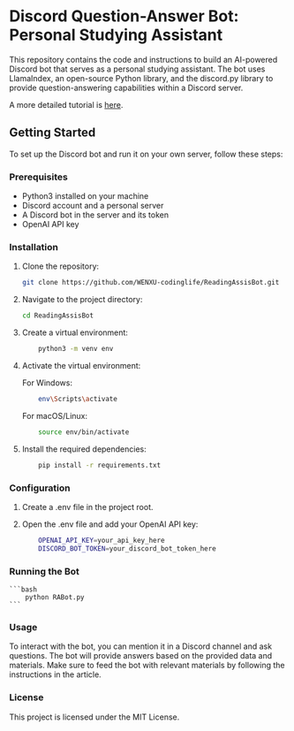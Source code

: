 # Discord Question-Answer Bot: Personal Studying Assistant

This repository contains the code and instructions to build an AI-powered Discord bot that serves as a personal studying assistant. The bot uses LlamaIndex, an open-source Python library, and the discord.py library to provide question-answering capabilities within a Discord server.

A more detailed tutorial is [here](https://medium.com/@wxxq84/building-a-discord-question-answer-bot-my-personal-studying-assistant-a57666979c3d).

## Getting Started

To set up the Discord bot and run it on your own server, follow these steps:

### Prerequisites

- Python3 installed on your machine
- Discord account and a personal server
- A Discord bot in the server and its token
- OpenAI API key

### Installation

1. Clone the repository:

   ```bash
   git clone https://github.com/WENXU-codinglife/ReadingAssisBot.git
   ```

2. Navigate to the project directory:

    ```bash
    cd ReadingAssisBot
    ```

3. Create a virtual environment:

    ```bash
        python3 -m venv env
    ```

4. Activate the virtual environment:

    For Windows:
    ```bash
        env\Scripts\activate
    ```
    For macOS/Linux:
    ```bash
        source env/bin/activate
    ```   

5. Install the required dependencies:

    ```bash
        pip install -r requirements.txt
    ```    

### Configuration

1. Create a .env file in the project root.

2. Open the .env file and add your OpenAI API key:

    ```bash
        OPENAI_API_KEY=your_api_key_here
        DISCORD_BOT_TOKEN=your_discord_bot_token_here
    ```
### Running the Bot

    ```bash
        python RABot.py
    ```

### Usage

To interact with the bot, you can mention it in a Discord channel and ask questions. The bot will provide answers based on the provided data and materials. Make sure to feed the bot with relevant materials by following the instructions in the article.

### License

This project is licensed under the MIT License.